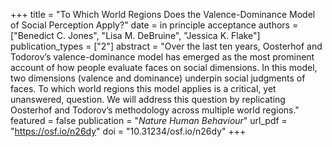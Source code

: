 +++
title = "To Which World Regions Does the Valence-Dominance Model of Social Perception Apply?"
date = in principle acceptance
authors = ["Benedict C. Jones", "Lisa M. DeBruine", "Jessica K. Flake"]
publication_types = ["2"]
abstract = "Over the last ten years, Oosterhof and Todorov’s valence-dominance model has emerged as the most prominent account of how people evaluate faces on social dimensions. In this model, two dimensions (valence and dominance) underpin social judgments of faces. To which world regions this model applies is a critical, yet unanswered, question. We will address this question by replicating Oosterhof and Todorov’s methodology across multiple world regions."
featured = false
publication = "*Nature Human Behaviour*"
url_pdf = "https://osf.io/n26dy"
doi = "10.31234/osf.io/n26dy"
+++

